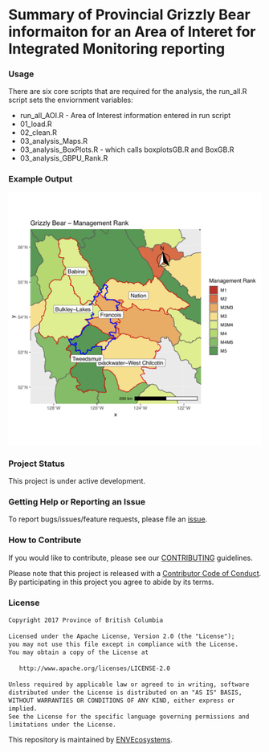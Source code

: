 <!-- README.md is generated from README.Rmd. Please edit that file -->
Summary of Provincial Grizzly Bear informaiton for an Area of Interet for Integrated Monitoring reporting
=========================================================================================================

### Usage

There are six core scripts that are required for the analysis, the
run\_all.R script sets the enviornment variables:

-   run\_all\_AOI.R - Area of Interest information entered in run script
-   01\_load.R
-   02\_clean.R
-   03\_analysis\_Maps.R
-   03\_analysis\_BoxPlots.R - which calls boxplotsGB.R and BoxGB.R
-   03\_analysis\_GBPU\_Rank.R

### Example Output

![inputs](img/GBPU_Lakes%20TSA.png)

### Project Status

This project is under active development.

### Getting Help or Reporting an Issue

To report bugs/issues/feature requests, please file an
[issue](https://github.com/bcgov/IM-Report-GBears/issues).

### How to Contribute

If you would like to contribute, please see our
[CONTRIBUTING](CONTRIBUTING.md) guidelines.

Please note that this project is released with a [Contributor Code of
Conduct](CODE_OF_CONDUCT.md). By participating in this project you agree
to abide by its terms.

### License

    Copyright 2017 Province of British Columbia

    Licensed under the Apache License, Version 2.0 (the "License");
    you may not use this file except in compliance with the License.
    You may obtain a copy of the License at 

       http://www.apache.org/licenses/LICENSE-2.0

    Unless required by applicable law or agreed to in writing, software
    distributed under the License is distributed on an "AS IS" BASIS,
    WITHOUT WARRANTIES OR CONDITIONS OF ANY KIND, either express or implied.
    See the License for the specific language governing permissions and
    limitations under the License.

This repository is maintained by
[ENVEcosystems](https://github.com/orgs/bcgov/teams/envecosystems/members).
